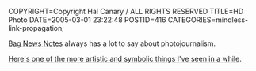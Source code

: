 COPYRIGHT=Copyright Hal Canary / ALL RIGHTS RESERVED
TITLE=HD Photo
DATE=2005-03-01 23:22:48
POSTID=416
CATEGORIES=mindless-link-propagation;

[Bag News Notes](http://bagnewsnotes.typepad.com/bagnews/) always has a lot to say about photojournalism.

[Here's one of the more artistic and symbolic things I've seen in a while](http://bagnewsnotes.typepad.com/bagnews/2005/02/your_turn_iwhat.html).
